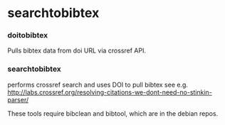 searchtobibtex
==============

### doitobibtex
Pulls bibtex data from doi URL via crossref API.

### searchtobibtex
performs crossref search and uses DOI to pull bibtex
see e.g. http://labs.crossref.org/resolving-citations-we-dont-need-no-stinkin-parser/

These tools require bibclean and bibtool, which are in the debian repos.

